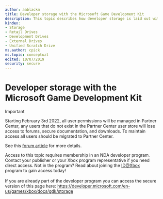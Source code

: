 ```yaml
---
author: aablackm
title: Developer storage with the Microsoft Game Development Kit
description: This topic describes how developer storage is laid out with the Microsoft Game Development Kit (GDK).
kindex:
- Storage
- Retail Drives
- Development Drives
- External Drives
- Unified Scratch Drive
ms.author: cpick
ms.topic: conceptual
edited: 10/07/2019
security: secure
---
```


# Developer storage with the Microsoft Game Development Kit
> [!IMPORTANT]
> Starting February 3rd 2022, all user permissions will be managed in Partner Center, any users that do not exist in the Partner Center user store will lose access to forums, secure documentation, and downloads. To maintain access all users should be migrated to Partner Center. <p></p>See this <a href="https://forums.xboxlive.com/articles/132187/breaking-change-user-access-for-forums-secure-docu.html">forum article</a> for more details.  

 Access to this topic requires membership in an NDA developer program. Contact your publisher or your Xbox program representative if you need direct access. Not in the program? Read about joining the <a href="https://www.xbox.com/Developers/id">ID@Xbox</a> program to gain access today!  <br/><br/>If you are already part of the developer program you can access the secure version of this page here: <a target="_blank" href="https://developer.microsoft.com/en-us/games/xbox/docs/gdk/storage">https://developer.microsoft.com/en-us/games/xbox/docs/gdk/storage</a>